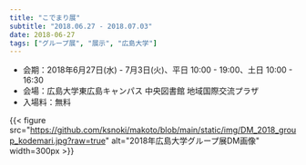 ```yaml
---
title: "こでまり展"
subtitle: "2018.06.27 - 2018.07.03"
date: 2018-06-27
tags: ["グループ展", "展示", "広島大学"]
---
```

- 会期：2018年6月27日(水) - 7月3日(火)、平日 10:00 - 19:00、土日 10:00 - 16:30
- 会場：広島大学東広島キャンパス 中央図書館 地域国際交流プラザ
- 入場料：無料

{{< figure src="https://github.com/ksnoki/makoto/blob/main/static/img/DM_2018_group_kodemari.jpg?raw=true" alt="2018年広島大学グループ展DM画像" width=300px >}}



